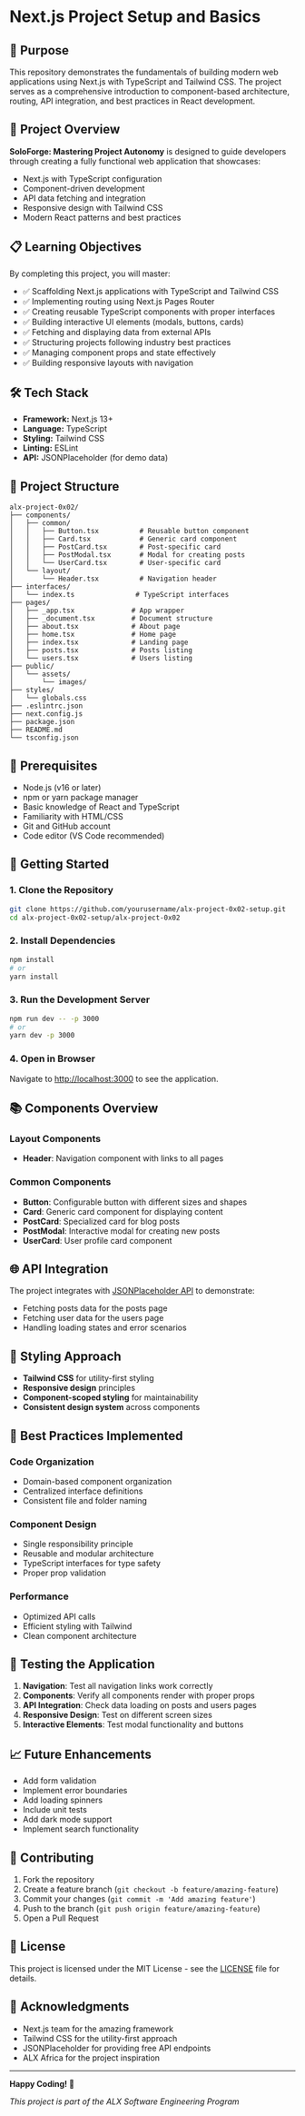 # Next.js Project Setup and Basics

## 🎯 Purpose

This repository demonstrates the fundamentals of building modern web applications using Next.js with TypeScript and Tailwind CSS. The project serves as a comprehensive introduction to component-based architecture, routing, API integration, and best practices in React development.

## 🚀 Project Overview

**SoloForge: Mastering Project Autonomy** is designed to guide developers through creating a fully functional web application that showcases:

- Next.js with TypeScript configuration
- Component-driven development
- API data fetching and integration
- Responsive design with Tailwind CSS
- Modern React patterns and best practices

## 📋 Learning Objectives

By completing this project, you will master:

- ✅ Scaffolding Next.js applications with TypeScript and Tailwind CSS
- ✅ Implementing routing using Next.js Pages Router
- ✅ Creating reusable TypeScript components with proper interfaces
- ✅ Building interactive UI elements (modals, buttons, cards)
- ✅ Fetching and displaying data from external APIs
- ✅ Structuring projects following industry best practices
- ✅ Managing component props and state effectively
- ✅ Building responsive layouts with navigation

## 🛠 Tech Stack

- **Framework:** Next.js 13+
- **Language:** TypeScript
- **Styling:** Tailwind CSS
- **Linting:** ESLint
- **API:** JSONPlaceholder (for demo data)

## 📁 Project Structure

```
alx-project-0x02/
├── components/
│   ├── common/
│   │   ├── Button.tsx          # Reusable button component
│   │   ├── Card.tsx            # Generic card component
│   │   ├── PostCard.tsx        # Post-specific card
│   │   ├── PostModal.tsx       # Modal for creating posts
│   │   └── UserCard.tsx        # User-specific card
│   └── layout/
│       └── Header.tsx          # Navigation header
├── interfaces/
│   └── index.ts               # TypeScript interfaces
├── pages/
│   ├── _app.tsx              # App wrapper
│   ├── _document.tsx         # Document structure
│   ├── about.tsx             # About page
│   ├── home.tsx              # Home page
│   ├── index.tsx             # Landing page
│   ├── posts.tsx             # Posts listing
│   └── users.tsx             # Users listing
├── public/
│   └── assets/
│       └── images/
├── styles/
│   └── globals.css
├── .eslintrc.json
├── next.config.js
├── package.json
├── README.md
└── tsconfig.json
```

## 🔧 Prerequisites

- Node.js (v16 or later)
- npm or yarn package manager
- Basic knowledge of React and TypeScript
- Familiarity with HTML/CSS
- Git and GitHub account
- Code editor (VS Code recommended)

## 🚀 Getting Started

### 1. Clone the Repository

```bash
git clone https://github.com/yourusername/alx-project-0x02-setup.git
cd alx-project-0x02-setup/alx-project-0x02
```

### 2. Install Dependencies

```bash
npm install
# or
yarn install
```

### 3. Run the Development Server

```bash
npm run dev -- -p 3000
# or
yarn dev -p 3000
```

### 4. Open in Browser

Navigate to [http://localhost:3000](http://localhost:3000) to see the application.

## 📚 Components Overview

### Layout Components
- **Header**: Navigation component with links to all pages

### Common Components
- **Button**: Configurable button with different sizes and shapes
- **Card**: Generic card component for displaying content
- **PostCard**: Specialized card for blog posts
- **PostModal**: Interactive modal for creating new posts
- **UserCard**: User profile card component

## 🌐 API Integration

The project integrates with [JSONPlaceholder API](https://jsonplaceholder.typicode.com/) to demonstrate:
- Fetching posts data for the posts page
- Fetching user data for the users page
- Handling loading states and error scenarios

## 🎨 Styling Approach

- **Tailwind CSS** for utility-first styling
- **Responsive design** principles
- **Component-scoped styling** for maintainability
- **Consistent design system** across components

## 📝 Best Practices Implemented

### Code Organization
- Domain-based component organization
- Centralized interface definitions
- Consistent file and folder naming

### Component Design
- Single responsibility principle
- Reusable and modular architecture
- TypeScript interfaces for type safety
- Proper prop validation

### Performance
- Optimized API calls
- Efficient styling with Tailwind
- Clean component architecture

## 🧪 Testing the Application

1. **Navigation**: Test all navigation links work correctly
2. **Components**: Verify all components render with proper props
3. **API Integration**: Check data loading on posts and users pages
4. **Responsive Design**: Test on different screen sizes
5. **Interactive Elements**: Test modal functionality and buttons

## 📈 Future Enhancements

- Add form validation
- Implement error boundaries
- Add loading spinners
- Include unit tests
- Add dark mode support
- Implement search functionality

## 🤝 Contributing

1. Fork the repository
2. Create a feature branch (`git checkout -b feature/amazing-feature`)
3. Commit your changes (`git commit -m 'Add amazing feature'`)
4. Push to the branch (`git push origin feature/amazing-feature`)
5. Open a Pull Request

## 📄 License

This project is licensed under the MIT License - see the [LICENSE](LICENSE) file for details.

## 🙏 Acknowledgments

- Next.js team for the amazing framework
- Tailwind CSS for the utility-first approach
- JSONPlaceholder for providing free API endpoints
- ALX Africa for the project inspiration

---

**Happy Coding! 🚀**

*This project is part of the ALX Software Engineering Program*